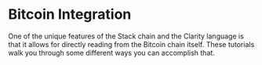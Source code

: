 # Bitcoin Integration

One of the unique features of the Stack chain and the Clarity language is that it allows for directly reading from the Bitcoin chain itself. These tutorials walk you through some different ways you can accomplish that.
